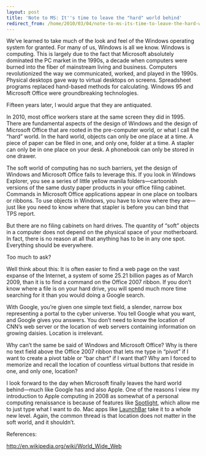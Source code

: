 ```yaml
---
layout: post
title: 'Note to MS: It''s time to leave the "hard" world behind'
redirect_from: /home/2010/03/04/note-to-ms-its-time-to-leave-the-hard-world-behind/index.html
---
```

<p>We’ve learned to take much of the look and feel of the Windows operating system for granted. For many of us, Windows is all we know. Windows is computing. This is largely due to the fact that Microsoft absolutely dominated the PC market in the 1990s, a decade when computers were burned into the fiber of mainstream living and business.
Computers revolutionized the way we communicated, worked, and played in the 1990s.  Physical desktops gave way to virtual desktops on screens.  Spreadsheet programs replaced hand-based methods for calculating. Windows 95 and Microsoft Office were groundbreaking technologies.</p>
<p>Fifteen years later, I would argue that they are antiquated.</p>
<p>In 2010, most office workers stare at the same screen they did in 1995. There are fundamental aspects of the design of Windows and the design of Microsoft Office that are rooted in the pre-computer world, or what I call the “hard” world. In the hard world, objects can only be one place at a time. A piece of paper can be filed in one, and only one, folder at a time. A stapler can only be in one place on your desk. A phonebook can only be stored in one drawer.</p>
<p>The soft world of computing has no such barriers, yet the design of Windows and Microsoft Office fails to leverage this. If you look in Windows Explorer, you see a series of little yellow manila folders—cartoonish versions of the same dusty paper products in your office filing cabinet. Commands in Microsoft Office applications appear in one place on toolbars or ribbons. To use objects in Windows, you have to know where they are—just like you need to know where that stapler is before you can bind that TPS report.</p>
<p>But there are no filing cabinets on hard drives. The quantity of “soft” objects in a computer does not depend on the physical space of your motherboard. In fact, there is no reason at all that anything has to be in any one spot.  Everything should be everywhere.</p>
<p>Too much to ask?</p>
<p>Well think about this: It is often easier to find a web page on the vast expanse of the Internet, a system of some 25.21 billion pages as of March 2009, than it is to find a command on the Office 2007 ribbon. If you don’t know where a file is on your hard drive, you will spend much more time searching for it than you would doing a Google search.</p>
<p>With Google, you’re given one simple text field, a slender, narrow box representing a portal to the cyber universe. You tell Google what you want, and Google gives you answers. You don’t need to know the location of CNN’s web server or the location of web servers containing information on growing daisies. Location is irrelevant.</p>
<p>Why can’t the same be said of Windows and Microsoft Office?  Why is there no text field above the Office 2007 ribbon that lets me type in “pivot” if I want to create a pivot table or “bar chart” if I want that? Why am I forced to memorize and recall the location of countless virtual buttons that reside in one, and only one, location?</p>
<p>I look forward to the day when Microsoft finally leaves the hard world behind—much like Google has and also Apple. One of the reasons I view my introduction to Apple computing in 2008 as somewhat of a personal computing renaissance is because of features like <a href="http://support.apple.com/kb/HT2531" target="_blank">Spotlight</a>, which allow me to just type what I want to do. Mac apps like <a href="http://www.obdev.at/products/launchbar/index.html" target="_blank">LaunchBar</a> take it to a whole new level. Again, the common thread is that location does not matter in the soft world, and it shouldn’t.</p>
<p>References:</p>
<p><a href="http://en.wikipedia.org/wiki/World_Wide_Web" target="_blank">http://en.wikipedia.org/wiki/World_Wide_Web</a></p>
